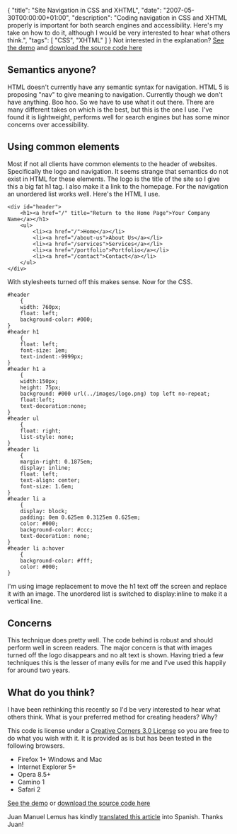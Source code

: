 {
  "title": "Site Navigation in CSS and XHTML",
  "date": "2007-05-30T00:00:00+01:00",
  "description": "Coding navigation in CSS and XHTML properly is important for both search engines and accessibility. Here's my take on how to do it, although I would be very interested to hear what others think.",
  "tags": [
    "CSS",
    "XHTML"
  ]
}
Not interested in the explanation? [See the demo][1] and [download the source code here][2]

## Semantics anyone?

HTML doesn't currently have any semantic syntax for navigation. HTML 5 is proposing "nav" to give meaning to navigation. Currently though we don't have anything. Boo hoo. So we have to use what it out there. There are many different takes on which is the best, but this is the one I use. I've found it is lightweight, performs well for search engines but has some minor concerns over accessibility.

## Using common elements

Most if not all clients have common elements to the header of websites. Specifically the logo and navigation. It seems strange that semantics do not exist in HTML for these elements. The logo is the title of the site so I give this a big fat h1 tag. I also make it a link to the homepage. For the navigation an unordered list works well. Here's the HTML I use. 


    <div id="header"> 
        <h1><a href="/" title="Return to the Home Page">Your Company Name</a></h1> 
        <ul> 
            <li><a href="/">Home</a></li> 
            <li><a href="/about-us">About Us</a></li> 
            <li><a href="/services">Services</a></li> 
            <li><a href="/portfolio">Portfolio</a></li> 
            <li><a href="/contact">Contact</a></li> 
        </ul> 
    </div>

With stylesheets turned off this makes sense. Now for the CSS.  


    #header 
        { 
        width: 760px;  
        float: left; 
        background-color: #000; 
    } 
    #header h1 
        { 
        float: left; 
        font-size: 1em; 
        text-indent:-9999px; 
    } 
    #header h1 a 
        { 
        width:150px;  
        height: 75px; 
        background: #000 url(../images/logo.png) top left no-repeat; 
        float:left; 
        text-decoration:none; 
    } 
    #header ul 
        { 
        float: right; 
        list-style: none; 
    } 
    #header li  
        { 
        margin-right: 0.1875em; 
        display: inline; 
        float: left; 
        text-align: center; 
        font-size: 1.6em; 
    } 
    #header li a 
        { 
        display: block; 
        padding: 0em 0.625em 0.3125em 0.625em; 
        color: #000; 
        background-color: #ccc;     
        text-decoration: none; 
    } 
    #header li a:hover 
        { 
        background-color: #fff;     
        color: #000; 
    }

I'm using image replacement to move the h1 text off the screen and replace it with an image. The unordered list is switched to display:inline to make it a vertical line.

## Concerns

This technique does pretty well. The code behind is robust and should perform well in screen readers. The major concern is that with images turned off the logo disappears and no alt text is shown. Having tried a few techniques this is the lesser of many evils for me and I've used this happily for around two years.

## What do you think?

I have been rethinking this recently so I'd be very interested to hear what others think. What is your preferred method for creating headers? Why?

This code is license under a [Creative Corners 3.0 License][9] so you are free to do what you wish with it. It is provided as is but has been tested in the following browsers.

*   Firefox 1+ Windows and Mac
*   Internet Explorer 5+
*   Opera 8.5+
*   Camino 1
*   Safari 2

[See the demo][1] or [download the source code here][2]

Juan Manuel Lemus has kindly [translated this article][10] into Spanish. Thanks Juan!

 [1]: http://www.shapeshed.com/examples/site-navigation-in-css-and-xhtml
 [2]: http://cdn.shapeshed.com/downloads/site_navigation_in_css_and_xhtml.zip
 [3]: / "Return to the Home Page"
 [4]: /
 [5]: /about-us
 [6]: /services
 [7]: /portfolio
 [8]: /contact
 [9]: http://creativecommons.org/licenses/by/3.0/
 [10]: http://dotpress.wordpress.com/2007/07/04/menu-de-navegacion-con-css-y-xhtml/
